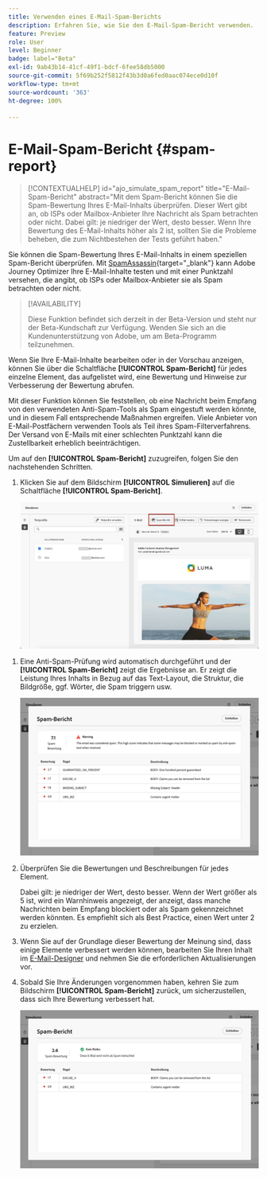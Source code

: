 ```yaml
---
title: Verwenden eines E-Mail-Spam-Berichts
description: Erfahren Sie, wie Sie den E-Mail-Spam-Bericht verwenden.
feature: Preview
role: User
level: Beginner
badge: label="Beta"
exl-id: 9ab43b14-41cf-49f1-bdcf-6fee58db5000
source-git-commit: 5f69b252f5812f43b3d0a6fed0aac074ece0d10f
workflow-type: tm+mt
source-wordcount: '363'
ht-degree: 100%

---
```


# E-Mail-Spam-Bericht {#spam-report}

>[!CONTEXTUALHELP]
>id="ajo_simulate_spam_report"
>title="E-Mail-Spam-Bericht"
>abstract="Mit dem Spam-Bericht können Sie die Spam-Bewertung Ihres E-Mail-Inhalts überprüfen. Dieser Wert gibt an, ob ISPs oder Mailbox-Anbieter Ihre Nachricht als Spam betrachten oder nicht. Dabei gilt: je niedriger der Wert, desto besser. Wenn Ihre Bewertung des E-Mail-Inhalts höher als 2 ist, sollten Sie die Probleme beheben, die zum Nichtbestehen der Tests geführt haben."

Sie können die Spam-Bewertung Ihres E-Mail-Inhalts in einem speziellen Spam-Bericht überprüfen. Mit [SpamAssassin](https://spamassassin.apache.org/){target="_blank"} kann Adobe Journey Optimizer Ihre E-Mail-Inhalte testen und mit einer Punktzahl versehen, die angibt, ob ISPs oder Mailbox-Anbieter sie als Spam betrachten oder nicht.

>[!AVAILABILITY]
>
>Diese Funktion befindet sich derzeit in der Beta-Version und steht nur der Beta-Kundschaft zur Verfügung. Wenden Sie sich an die Kundenunterstützung von Adobe, um am Beta-Programm teilzunehmen.

Wenn Sie Ihre E-Mail-Inhalte bearbeiten oder in der Vorschau anzeigen, können Sie über die Schaltfläche **[!UICONTROL Spam-Bericht]** für jedes einzelne Element, das aufgelistet wird, eine Bewertung und Hinweise zur Verbesserung der Bewertung abrufen.

Mit dieser Funktion können Sie feststellen, ob eine Nachricht beim Empfang von den verwendeten Anti-Spam-Tools als Spam eingestuft werden könnte, und in diesem Fall entsprechende Maßnahmen ergreifen. Viele Anbieter von E-Mail-Postfächern verwenden Tools als Teil ihres Spam-Filterverfahrens. Der Versand von E-Mails mit einer schlechten Punktzahl kann die Zustellbarkeit erheblich beeinträchtigen.

Um auf den **[!UICONTROL Spam-Bericht]** zuzugreifen, folgen Sie den nachstehenden Schritten.

1. Klicken Sie auf dem Bildschirm **[!UICONTROL Simulieren]** auf die Schaltfläche **[!UICONTROL Spam-Bericht]**.

   ![](assets/spam-report-button.png)

<!--
    You can also open the [Email Designer](../email/content-from-scratch.md), click the **[!UICONTROL More]** button and select **[!UICONTROL Check spam score]** from the menu.

    ![](assets/spam-report-check-score.png)
-->

1. Eine Anti-Spam-Prüfung wird automatisch durchgeführt und der **[!UICONTROL Spam-Bericht]** zeigt die Ergebnisse an. Er zeigt die Leistung Ihres Inhalts in Bezug auf das Text-Layout, die Struktur, die Bildgröße, ggf. Wörter, die Spam triggern usw.

   ![](assets/spam-report-high-score.png)

1. Überprüfen Sie die Bewertungen und Beschreibungen für jedes Element.

   Dabei gilt: je niedriger der Wert, desto besser. Wenn der Wert größer als 5 ist, wird ein Warnhinweis angezeigt, der anzeigt, dass manche Nachrichten beim Empfang blockiert oder als Spam gekennzeichnet werden könnten. Es empfiehlt sich als Best Practice, einen Wert unter 2 zu erzielen.

1. Wenn Sie auf der Grundlage dieser Bewertung der Meinung sind, dass einige Elemente verbessert werden können, bearbeiten Sie Ihren Inhalt im [E-Mail-Designer](../email/content-from-scratch.md) und nehmen Sie die erforderlichen Aktualisierungen vor.

1. Sobald Sie Ihre Änderungen vorgenommen haben, kehren Sie zum Bildschirm **[!UICONTROL Spam-Bericht]** zurück, um sicherzustellen, dass sich Ihre Bewertung verbessert hat.

   ![](assets/spam-report-low-score.png)

<!--You can also check the message's alerts for warnings on potential risk of spam detection. Follow the steps below.

1. Click the **[!UICONTROL Alerts]** button on top right of the screen. [Learn more on email alerts](../email/create-email.md#check-email-alerts)

1. If **[!UICONTROL Spam checker alert]** is displayed, you should check your content for a potential risk of spam using the **[!UICONTROL Spam report]** feature as detailed above.

    ![](assets/spam-report-alert.png)
-->
